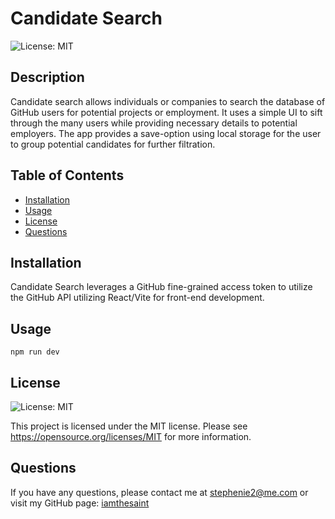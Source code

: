# Candidate Search
![License: MIT](https://img.shields.io/badge/License-MIT-yellow.svg)

## Description
Candidate search allows individuals or companies to search the database of GitHub users for potential projects or employment. It uses a simple UI to sift through the many users while providing necessary details to potential employers. The app provides a save-option using local storage for the user to group potential candidates for further filtration.

## Table of Contents
- [Installation](#installation)
- [Usage](#usage)
- [License](#license)
- [Questions](#questions)

## Installation
Candidate Search leverages a GitHub fine-grained access token to utilize the GitHub API utilizing React/Vite for front-end development.

## Usage
```npm run dev```

## License
![License: MIT](https://img.shields.io/badge/License-MIT-yellow.svg)

This project is licensed under the MIT license.
Please see https://opensource.org/licenses/MIT for more information.

## Questions
If you have any questions, please contact me at stephenie2@me.com or visit my GitHub page: [iamthesaint](http://github.com/iamthesaint)
